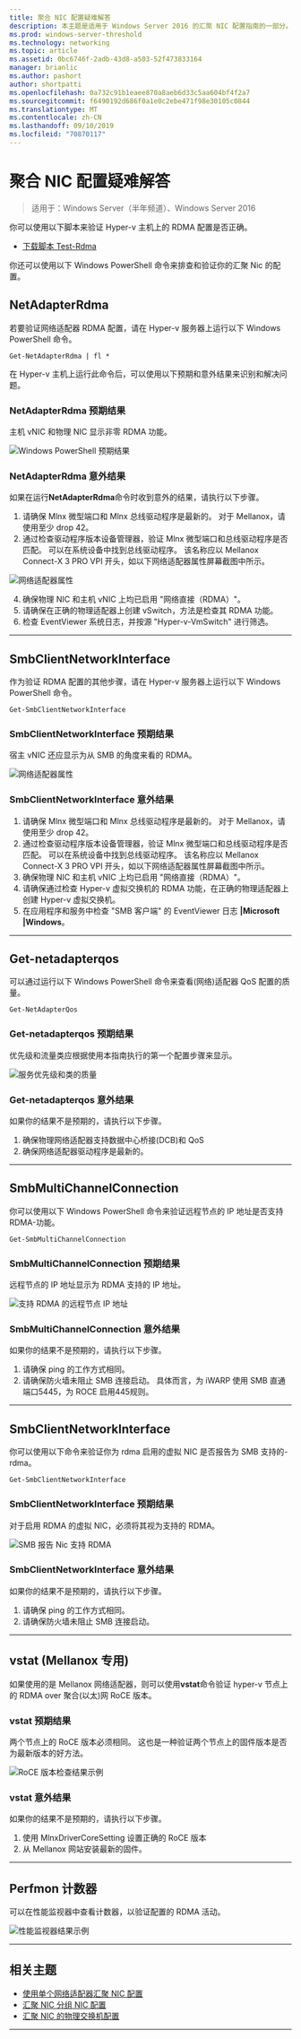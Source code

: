 ```yaml
---
title: 聚合 NIC 配置疑难解答
description: 本主题是适用于 Windows Server 2016 的汇聚 NIC 配置指南的一部分。
ms.prod: windows-server-threshold
ms.technology: networking
ms.topic: article
ms.assetid: 0bc6746f-2adb-43d8-a503-52f473833164
manager: brianlic
ms.author: pashort
author: shortpatti
ms.openlocfilehash: 0a732c91b1eaee870a8aeb6d33c5aa604bf4f2a7
ms.sourcegitcommit: f6490192d686f0a1e0c2ebe471f98e30105c0844
ms.translationtype: MT
ms.contentlocale: zh-CN
ms.lasthandoff: 09/10/2019
ms.locfileid: "70870117"
---
```

# <a name="troubleshooting-converged-nic-configurations"></a>聚合 NIC 配置疑难解答

>适用于：Windows Server（半年频道）、Windows Server 2016

你可以使用以下脚本来验证 Hyper-v 主机上的 RDMA 配置是否正确。

- [下载脚本 Test-Rdma](https://github.com/Microsoft/SDN/blob/master/Diagnostics/Test-Rdma.ps1)

你还可以使用以下 Windows PowerShell 命令来排查和验证你的汇聚 Nic 的配置。

## <a name="get-netadapterrdma"></a>NetAdapterRdma

若要验证网络适配器 RDMA 配置，请在 Hyper-v 服务器上运行以下 Windows PowerShell 命令。

    
    Get-NetAdapterRdma | fl *
    

在 Hyper-v 主机上运行此命令后，可以使用以下预期和意外结果来识别和解决问题。

### <a name="get-netadapterrdma-expected-results"></a>NetAdapterRdma 预期结果

主机 vNIC 和物理 NIC 显示非零 RDMA 功能。

![Windows PowerShell 预期结果](../../media/Converged-NIC/CNIC-Troubleshooting/cnic-tshoot-01.jpg)

### <a name="get-netadapterrdma-unexpected-results"></a>NetAdapterRdma 意外结果

如果在运行**NetAdapterRdma**命令时收到意外的结果，请执行以下步骤。

1. 请确保 Mlnx 微型端口和 Mlnx 总线驱动程序是最新的。 对于 Mellanox，请使用至少 drop 42。 
2. 通过检查驱动程序版本设备管理器，验证 Mlnx 微型端口和总线驱动程序是否匹配。 可以在系统设备中找到总线驱动程序。 该名称应以 Mellanox Connect-X 3 PRO VPI 开头，如以下网络适配器属性屏幕截图中所示。

![网络适配器属性](../../media/Converged-NIC/CNIC-Troubleshooting/cnic-tshoot-02.jpg)

4. 确保物理 NIC 和主机 vNIC 上均已启用 "网络直接（RDMA）"。
5. 请确保在正确的物理适配器上创建 vSwitch，方法是检查其 RDMA 功能。
6. 检查 EventViewer 系统日志，并按源 "Hyper-v-VmSwitch" 进行筛选。

--- 

## <a name="get-smbclientnetworkinterface"></a>SmbClientNetworkInterface

作为验证 RDMA 配置的其他步骤，请在 Hyper-v 服务器上运行以下 Windows PowerShell 命令。


    Get-SmbClientNetworkInterface

### <a name="get-smbclientnetworkinterface-expected-results"></a>SmbClientNetworkInterface 预期结果

宿主 vNIC 还应显示为从 SMB 的角度来看的 RDMA。

![网络适配器属性](../../media/Converged-NIC/CNIC-Troubleshooting/cnic-tshoot-03.jpg)


### <a name="get-smbclientnetworkinterface-unexpected-results"></a>SmbClientNetworkInterface 意外结果

1. 请确保 Mlnx 微型端口和 Mlnx 总线驱动程序是最新的。 对于 Mellanox，请使用至少 drop 42。 
2. 通过检查驱动程序版本设备管理器，验证 Mlnx 微型端口和总线驱动程序是否匹配。 可以在系统设备中找到总线驱动程序。 该名称应以 Mellanox Connect-X 3 PRO VPI 开头，如以下网络适配器属性屏幕截图中所示。
3. 确保物理 NIC 和主机 vNIC 上均已启用 "网络直接（RDMA）"。
4. 请确保通过检查 Hyper-v 虚拟交换机的 RDMA 功能，在正确的物理适配器上创建 Hyper-v 虚拟交换机。
5. 在应用程序和服务中检查 "SMB 客户端" 的 EventViewer 日志 **|Microsoft |Windows**。

--- 

## <a name="get-netadapterqos"></a>Get-netadapterqos

可以通过运行以下 Windows PowerShell 命令来查看\(网络\)适配器 QoS 配置的质量。

    Get-NetAdapterQos

### <a name="get-netadapterqos-expected-results"></a>Get-netadapterqos 预期结果

优先级和流量类应根据使用本指南执行的第一个配置步骤来显示。

![服务优先级和类的质量](../../media/Converged-NIC/CNIC-Troubleshooting/cnic-tshoot-04.jpg)

### <a name="get-netadapterqos-unexpected-results"></a>Get-netadapterqos 意外结果

如果你的结果不是预期的，请执行以下步骤。

1. 确保物理网络适配器支持数据中心桥接\(DCB\)和 QoS
2. 确保网络适配器驱动程序是最新的。

--- 

## <a name="get-smbmultichannelconnection"></a>SmbMultiChannelConnection

你可以使用以下 Windows PowerShell 命令来验证远程节点的 IP 地址是否支持 RDMA\-功能。

    Get-SmbMultiChannelConnection


### <a name="get-smbmultichannelconnection-expected-results"></a>SmbMultiChannelConnection 预期结果

远程节点的 IP 地址显示为 RDMA 支持的 IP 地址。

![支持 RDMA 的远程节点 IP 地址](../../media/Converged-NIC/CNIC-Troubleshooting/cnic-tshoot-05.jpg)

### <a name="get-smbmultichannelconnection-unexpected-results"></a>SmbMultiChannelConnection 意外结果

如果你的结果不是预期的，请执行以下步骤。

1. 请确保 ping 的工作方式相同。
2. 请确保防火墙未阻止 SMB 连接启动。 具体而言，为 iWARP 使用 SMB 直通端口5445，为 ROCE 启用445规则。

--- 

## <a name="get-smbclientnetworkinterface"></a>SmbClientNetworkInterface

你可以使用以下命令来验证你为 rdma 启用的虚拟 NIC 是否报告为 SMB 支持的\-rdma。

    Get-SmbClientNetworkInterface


### <a name="get-smbclientnetworkinterface-expected-results"></a>SmbClientNetworkInterface 预期结果

对于启用 RDMA 的虚拟 NIC，必须将其视为支持的 RDMA。

![SMB 报告 Nic 支持 RDMA](../../media/Converged-NIC/CNIC-Troubleshooting/cnic-tshoot-06.jpg)

### <a name="get-smbclientnetworkinterface-unexpected-results"></a>SmbClientNetworkInterface 意外结果

如果你的结果不是预期的，请执行以下步骤。

1. 请确保 ping 的工作方式相同。
2. 请确保防火墙未阻止 SMB 连接启动。

--- 

## <a name="vstat-mellanox-specific"></a>vstat \(Mellanox 专用\)

如果使用的是 Mellanox 网络适配器，则可以使用**vstat**命令验证 hyper-v 节点上的 RDMA over 聚合\(以太\)网 RoCE 版本。

### <a name="vstat-expected-results"></a>vstat 预期结果

两个节点上的 RoCE 版本必须相同。 这也是一种验证两个节点上的固件版本是否为最新版本的好方法。

![RoCE 版本检查结果示例](../../media/Converged-NIC/CNIC-Troubleshooting/cnic-tshoot-07.jpg)

### <a name="vstat-unexpected-results"></a>vstat 意外结果

如果你的结果不是预期的，请执行以下步骤。

1. 使用 MlnxDriverCoreSetting 设置正确的 RoCE 版本
2. 从 Mellanox 网站安装最新的固件。

--- 

## <a name="perfmon-counters"></a>Perfmon 计数器

可以在性能监视器中查看计数器，以验证配置的 RDMA 活动。

![性能监视器结果示例](../../media/Converged-NIC/CNIC-Troubleshooting/cnic-tshoot-08.jpg)

--- 

## <a name="related-topics"></a>相关主题

- [使用单个网络适配器汇聚 NIC 配置](cnic-single.md)
- [汇聚 NIC 分组 NIC 配置](cnic-datacenter.md)
- [汇聚 NIC 的物理交换机配置](cnic-app-switch-config.md)

---
